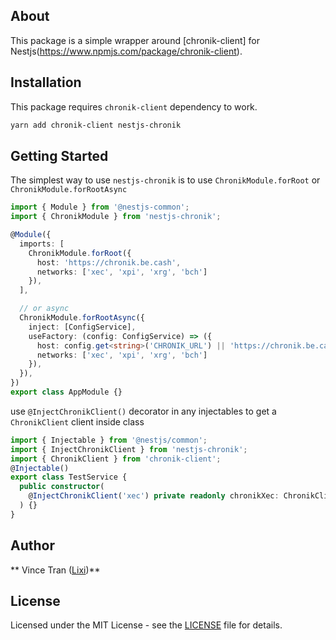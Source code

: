 ## About

This package is a simple wrapper around [chronik-client] for Nestjs(https://www.npmjs.com/package/chronik-client).

## Installation

This package requires `chronik-client` dependency to work.

```bash
yarn add chronik-client nestjs-chronik
```

## Getting Started

The simplest way to use `nestjs-chronik` is to use `ChronikModule.forRoot` or `ChronikModule.forRootAsync`

```typescript
import { Module } from '@nestjs-common';
import { ChronikModule } from 'nestjs-chronik';

@Module({
  imports: [
    ChronikModule.forRoot({
      host: 'https://chronik.be.cash',
      networks: ['xec', 'xpi', 'xrg', 'bch']
    }),
  ],

  // or async
  ChronikModule.forRootAsync({
    inject: [ConfigService],
    useFactory: (config: ConfigService) => ({
      host: config.get<string>('CHRONIK_URL') || 'https://chronik.be.cash',
      networks: ['xec', 'xpi', 'xrg', 'bch']
    }),
  }),
})
export class AppModule {}
```

use `@InjectChronikClient()` decorator in any injectables to get a `ChronikClient` client inside class

```typescript
import { Injectable } from '@nestjs/common';
import { InjectChronikClient } from 'nestjs-chronik';
import { ChronikClient } from 'chronik-client';
@Injectable()
export class TestService {
  public constructor(
    @InjectChronikClient('xec') private readonly chronikXec: ChronikClient,
  ) {}
}
```

## Author

** Vince Tran ([Lixi](https://lixi.social/profile/lotus_16PSJMhnYSpfkeNLMjZVdyoLZ9wbk4CcQGFhaaw2Z))**

## License

Licensed under the MIT License - see the [LICENSE](LICENSE) file for details.
